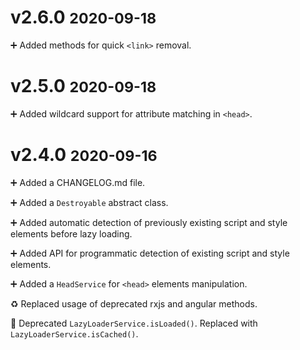 # **v2.6.0** <small>2020-09-18</small>
➕ Added methods for quick `<link>` removal.

# **v2.5.0** <small>2020-09-18</small>
➕ Added wildcard support for attribute matching in `<head>`.

# **v2.4.0** <small>2020-09-16</small>

➕ Added a CHANGELOG.md file.

➕ Added a `Destroyable` abstract class.

➕ Added automatic detection of previously existing script and style elements before lazy loading.

➕ Added API for programmatic detection of existing script and style elements.

➕ Added a `HeadService` for `<head>` elements manipulation.

♻ Replaced usage of deprecated rxjs and angular methods.

👴 Deprecated `LazyLoaderService.isLoaded()`. Replaced with `LazyLoaderService.isCached()`.